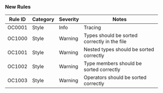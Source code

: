 ### New Rules

Rule ID | Category | Severity | Notes
--------|----------|----------|-------
OC0001 | Style | Info | Tracing
OC1000 | Style | Warning | Types should be sorted correctly in the file
OC1001 | Style | Warning | Nested types should be sorted correctly
OC1002 | Style | Warning | Type members should be sorted correctly
OC1003 | Style | Warning | Operators should be sorted correctly

